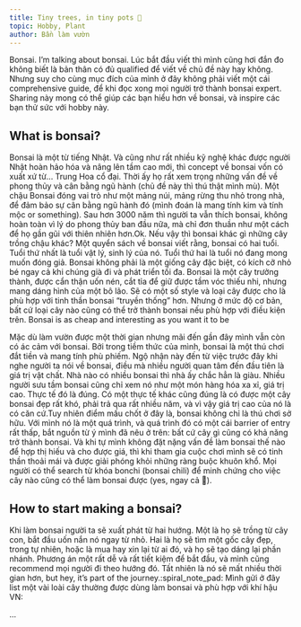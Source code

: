 ```yaml
---
title: Tiny trees, in tiny pots 🌲
topic: Hobby, Plant
author: Bần làm vườn
---
```


Bonsai. I’m talking about bonsai. Lúc bắt đầu viết thì mình cũng hơi đắn đo không biết là bản thân có đủ qualified để viết về chủ đề này hay không. Nhưng suy cho cùng mục đích của mình ở đây không phải viết một cái comprehensive guide, để khi đọc xong mọi người trở thành bonsai expert. Sharing này mong có thể giúp các bạn hiểu hơn về bonsai, và inspire các bạn thử sức với hobby này.

## What is bonsai?

Bonsai là một từ tiếng Nhật. Và cũng như rất nhiều kỹ nghệ khác được người Nhật hoàn hảo hóa và nâng lên tầm cao mới, thì concept về bonsai vốn có xuất xứ từ... Trung Hoa cổ đại. Thời ấy họ rất xem trọng những vấn đề về phong thủy và cân bằng ngũ hành (chủ đề này thì thú thật mình mù). Một chậu Bonsai đóng vai trò như một mảng núi, mảng rừng thu nhỏ trong nhà, để đảm bảo sự cân bằng ngũ hành đó (mình đoán là mang tính kim và tính mộc or something). Sau hơn 3000 năm thì người ta vẫn thích bonsai, không hoàn toàn vì lý do phong thủy ban đầu nữa, mà chỉ đơn thuần như một cách để họ gần gũi với thiên nhiên hơn.Ok. Nếu vậy thì bonsai khác gì những cây trồng chậu khác? Một quyển sách về bonsai viết rằng, bonsai có hai tuổi. Tuổi thứ nhất là tuổi vật lý, sinh lý của nó. Tuổi thứ hai là tuổi nó đang mong muốn đóng giả. Bonsai không phải là một giống cây đặc biệt, có kích cỡ nhỏ bé ngay cả khi chúng già đi và phát triển tối đa. Bonsai là một cây trưởng thành, được cẩn thận uốn nén, cắt tỉa để giữ được tầm vóc thiếu nhi, nhưng mang dáng hình của một bô lão. Sẽ có một số style và loại cây được cho là phù hợp với tinh thần bonsai “truyền thống” hơn. Nhưng ở mức độ cơ bản, bất cứ loại cây nào cũng có thể trở thành bonsai nếu phù hợp với điều kiện trên.
Bonsai is as cheap and interesting as you want it to be

Mặc dù làm vườn được một thời gian nhưng mãi đến gần đây mình vẫn còn có ác cảm với bonsai. Bởi trong tiềm thức của mình, bonsai là một thú chơi đắt tiền và mang tính phù phiếm. Ngộ nhận này đến từ việc trước đây khi nghe người ta nói về bonsai, điều mà nhiều người quan tâm đến đầu tiên là giá trị vật chất. Nhà nào có nhiều bonsai thì nhà ấy chắc hẳn là giàu. Nhiều người sưu tầm bonsai cũng chỉ xem nó như một món hàng hóa xa xỉ, giá trị cao. Thực tế đó là đúng. Có một thực tế khác cũng đúng là có được một cây bonsai đẹp rất khó, phải trả qua rất nhiều năm, và vì vậy giá trị cao của nó là có căn cứ.Tuy nhiên điểm mấu chốt ở đây là, bonsai không chỉ là thú chơi sở hữu. Với mình nó là một quá trình, và quá trình đó có một cái barrier of entry rất thấp, bắt nguồn từ ý mình đã nêu ở trên: bất cứ cây gì cũng có khả năng trở thành bonsai. Và khi tự mình không đặt nặng vấn đề làm bonsai thế nào để hợp thị hiếu và cho được giá, thì khi tham gia cuộc chơi mình sẽ có tinh thần thoải mái và được giải phóng khỏi những ràng buộc khuôn khổ. Mọi người có thể search từ khóa bonchi (bonsai chili) để minh chứng cho việc cây nào cũng có thể làm bonsai được (yes, ngay cả 🍁).

## How to start making a bonsai?

Khi làm bonsai người ta sẽ xuất phát từ hai hướng. Một là họ sẽ trồng từ cây con, bắt đầu uốn nắn nó ngay từ nhỏ. Hai là họ sẽ tìm một gốc cây đẹp, trong tự nhiên, hoặc là mua hay xin lại từ ai đó, và họ sẽ tạo dáng lại phần nhánh. Phương án một rất dễ và rất tiết kiệm để bắt đầu, và mình cũng recommend mọi người đi theo hướng đó. Tất nhiên là nó sẽ mất nhiều thời gian hơn, but hey, it’s part of the journey.:spiral_note_pad: Mình gửi ở đây list một vài loài cây thường được dùng làm bonsai và phù hợp với khí hậu VN:

...
